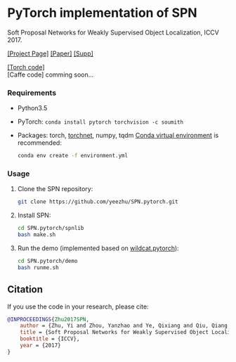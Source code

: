 # PyTorch implementation of SPN

Soft Proposal Networks for Weakly Supervised Object Localization, ICCV 2017.

[[Project Page]](http://yzhu.work/spn) [[Paper]](https://arxiv.org/pdf/1709.01829) [[Supp]](http://yzhu.work/pdffiles/SPN_Supp.pdf) 

[[Torch code]](https://github.com/ZhouYanzhao/SPN)  
[Caffe code] comming soon...

### Requirements
* Python3.5
* PyTorch: `conda install pytorch torchvision -c soumith`

* Packages: torch, [torchnet](https://github.com/pytorch/tnt), numpy, tqdm 
[Conda virtual environment](https://conda.io/docs/user-guide/tasks/manage-environments.html) is recommended:
    ```bash
    conda env create -f environment.yml
    ```

### Usage

1. Clone the SPN repository: 
    ```bash
    git clone https://github.com/yeezhu/SPN.pytorch.git
    ```

2. Install SPN: 
    ```bash
    cd SPN.pytorch/spnlib
    bash make.sh
    ```

3. Run the demo (implemented based on [wildcat.pytorch](https://github.com/durandtibo/wildcat.pytorch)): 
    ```bash
    cd SPN.pytorch/demo
    bash runme.sh
    ```

## Citation 
If you use the code in your research, please cite:
```bibtex
@INPROCEEDINGS{Zhu2017SPN,
    author = {Zhu, Yi and Zhou, Yanzhao and Ye, Qixiang and Qiu, Qiang and Jiao, Jianbin},
    title = {Soft Proposal Networks for Weakly Supervised Object Localization},
    booktitle = {ICCV},
    year = {2017}
}
```

